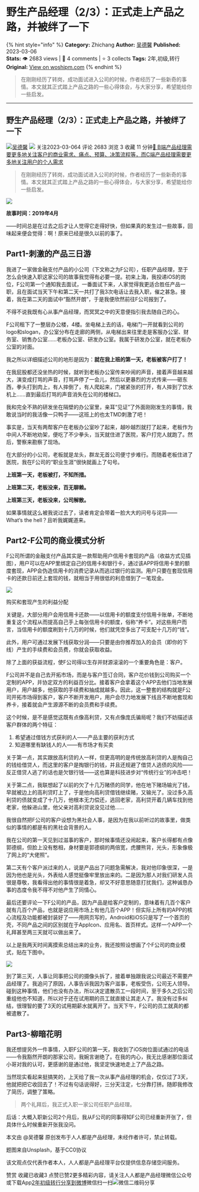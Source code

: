 # 野生产品经理（2/3）：正式走上产品之路，并被绊了一下
{% hint style="info" %}
**Category:** Zhichang
**Author:** [吴德馨](https://www.woshipm.com/u/870265)
**Published:** 2023-03-06  
**Stats:** 👁️ 2683 views | 💬 4 comments | ⭐ 3 collects
**Tags:** 2年,初级,转行
**Original:** [View on woshipm.com](https://www.woshipm.com/zhichang/5765222.html)
{% endhint %}
> 在刚刚经历了转岗，成功面试进入公司的时候，作者经历了一些新奇的事情。本文就其正式踏上产品之路的一些心得体会，与大家分享，希望能给你一些启发。

---

## 野生产品经理（2/3）：正式走上产品之路，并被绊了一下

[![](https://static.woshipm.com/APP_U_202204_20220424215106_3951.jpeg?imageView2/1/w/72/h/72/q/100)](https://www.woshipm.com/u/870265)[吴德馨](https://www.woshipm.com/u/870265) ![](https://static.woshipm.com/tag/1101_1@2x.png) 关注2023-03-064 评论 2683 浏览 3 收藏 11 分钟[🔗 B端产品经理需要更多地关注客户的商业需求、痛点、预算、决策流程等，而C端产品经理需要更多地关注用户的个人需求](https://ke.qidianla.com/courses/bcpm)

> 在刚刚经历了转岗，成功面试进入公司的时候，作者经历了一些新奇的事情。本文就其正式踏上产品之路的一些心得体会，与大家分享，希望能给你一些启发。

![](https://image.woshipm.com/wp-files/2023/03/WPkoM1nXKdXK4bECMa9h.jpg)

**故事时间：2019年4月**

——时间总是在过去之后才让人觉得它走得好快，但如果真的发生过一些故事，回味起来便会觉得：啊！原来已经是很久以前的事了。

## Part1-刺激的产品三日游

我进了一家做金融支付产品的小公司（下文称之为F公司），任职产品经理，至于怎么会快速入职这家公司的故事我觉得有必要一提。初来上海，我投递iOS的岗位，F公司第一个通知我去面试，一番面试下来，人家觉得我更适合胜任产品一职，且在面试当天下午和第二天一共打了我3次电话让去我入职，催之甚急。接着，我在第二天的面试中“豁然开朗”，于是我便欣然前往F公司报到了。

不得不说我既有心从事产品经理，而冥冥之中的天意便指引我去随自己的心。

F公司租下了一整层办公楼，4楼。坐电梯上去的话，电梯门一开就看到公司的logo和slogan，办公室分布在走廊的两侧，从电梯出来往里走是客服办公室、财务室、销售办公室……老板办公室、研发办公室。我属于研发办公室，就在老板办公室的对面。

我之所以详细描述公司的地形是因为：**就在我上班的第一天，老板被客户打了！**

在我屁股都还没坐热的时候，就听到老板办公室传来吵闹的声音，接着声音越来越大，演变成打骂的声音，打骂声停了一会儿，然后以更暴烈的方式传来——砸东西，拳头打到肉上，有人摔倒了，有人爬起来，门被紧张的打开，有人摔到了饮水机上……直到最后打骂的声音消失在公司的楼梯口。

我和完全不熟的研发坐在隔壁的办公室里，亲耳“见证”了外面刚刚发生的事情，我敢说当时的我活像一只鸭子——这班上的也太TMD刺激了吧！

事实是，当天有两帮客户在老板办公室吵了起来，越吵越烈就打了起来，老板作为中间人不断地劝架，便吃了不少拳头，当天就住进了医院，客户打完人就跑了。然后，警察来勘察了现场。

在大部分的小公司，老板就是龙头，群龙无首公司便寸步难行。而随着老板住进了医院，我在F公司的“职业生涯”很快就画上了句号。

**上班第一天，老板被打，不知所措。**

**上班第二天，老板没来，百无聊赖。**

**上班第三天，老板没来，公司解散。**

如果事情就这么被我说过去了，读者肯定会带着一脸大大的问号与诧异——What‘s the hell？且听我娓娓道来。

## Part2-F公司的商业模式分析

F公司所谓的金融支付产品其实是一款帮助用户信用卡套现的产品（收益方式见插图），用户可以在APP里绑定自己的信用卡和银行卡，通过该APP将信用卡里的额度套现，APP会伪造信用卡的消费记录从而逃过银行的监测。用户只要在套现信用卡的还款日前还上套现的钱，就相当于用很低的利息借到了一笔现金。

![](https://image.woshipm.com/wp-files/2023/02/5O60xvsEZhhJHcSrFySH.png)

购买和套现产生的利益分配

关键是，大部分用户会用信用卡还款——以信用卡的额度支付信用卡账单，不断地重复这个流程从而提高自己手上每张信用卡的额度，俗称“养卡”。对这些用户而言，当信用卡的额度刷到十几万的时候，他们就凭空多出了可支配十几万的“钱”。

此外，用户可通过发展下线获取分润——只要是由你推荐加入的会员（即你的下线）产生的手续费和会员费，你就会获取收益。

除了上面的获益流程，使F公司得以生存并财源滚滚的一个重要角色是：客户。

F公司并不是自己去开拓市场，而是与客户签订合同，客户花价钱到公司购买一个定制的APP，并协定双方的利益百分比。接着客户会拿着这个APP去他们当地发展用户，用户越多，他获取的手续费和抽成就越多。因此，这一整套的结构就是F公司开拓市场得到客户，客户不断开发用户，用户会尽力地发展下线且不断地套现和养卡，接着就会产生源源不断的会员费和手续费。

这个时候，是不是感觉这既有点像高利贷，又有点像庞氏骗局呢？我们不妨描述该客户群体的两个特征：

1.  希望通过借钱方式获利的人——产品主要的获利方式
2.  知道哪里有缺钱人的人——有市场才有买卖

关于第一点，其实跟放高利贷的人一样，但更高明的是传统放高利贷的人是掏自己的钱给借贷人，而这里的客户是掏银行的钱，并且还规避了借贷人逃债的风险——反正借贷人逃了的话也是欠银行钱——这也算是科技进步对“传统行业”的冲击吧！

关于第二点，我联想起了以前的欠了十几万赌债的同学，他在地下赌场输光了钱，早就被边上的高利贷盯上了，于是他向高利贷借钱继续赌，又输光了。没过多久高利贷的债就变成了十几万，他根本无力偿还，逃回老家，高利贷开着几辆车找到他老家，他躲进山里，他父亲对高利贷说没见过他……

我很自然把F公司的客户设想为黑社会人事，是因为在我以前听过的故事里，做类似的事情的都是有的黑社会背景的人。

我在公司的第一天见到过滋事的客户，那时候事情还没闹起来，客户长得都有点像郭德纲，但脸上没有憨相，身材要是郭德纲的两倍宽，虎腰熊背，光头，形象像极了网上的“大佬照”。

第二天有个客户派过来的人，说是产品出了问题急需解决，我对他印象很深，一是因为他也是光头，外表给人感觉挺像牢里放出来的。二是因为那人对我们研发人员很是尊敬，我看得出他的事情很是着急，却又不好意思随意打扰我们，这种诚恳办事的态度令我不得不对他产生了同情心。

最后还要评论一下F公司的产品，因为产品是给客户定制的，意味着有几百个客户就有几百个产品，也就是说应用市场上有他几百个APP！但实际上所有的APP的核心流程及功能都被封装好了——用网页写的，Android和iOS只是写了一个首页的壳，不同产品之间的区别就在于AppIcon、应用名、首页样式。这样一个APP一个礼拜甚至两三天就可以做出来了。

以上是我两天时间离摸索总结出来的业务，我还按照设想画了个F公司的商业模式，贴在下图中。

![](https://image.woshipm.com/wp-files/2023/02/t7pMQysKpqB21H0JwKfe.png)

到了第三天，人事让同事把公司的摄像头拆了，接着单独跟我说公司最近不需要产品经理了。我追问了原因，人事告诉我因为客户滋事，老板受伤，公司无人领导。碰到这种事情，他们也没有办法，所以决定遣散员工一段时间，至于多久之后公司重组他也不知道，所以对于还在试用期的员工就直接让其走人了。我没有过多纠结，很理智的要了3天的试用期薪水就离开了。当天下午，F公司的员工就真的都被遣散了。

## Part3-柳暗花明

我还想提另外一件事情，入职F公司的第一天，我收到了iOS岗位面试通过的电话——令我豁然开朗的那家公司，我婉言谢绝了。在我的内心，我无比感谢那位面试小哥对我的认可，更感谢的是通过他，我坚定快速地走上了产品之路。

当然现实看起来挺搞笑的，上天给了我一次从事产品经理的机会，仅仅过了3天，他就把把它收回去了！不过有句话说得好，三分天注定，七分靠打拼。随即我修改了简历，调整了策略。

> 两个礼拜后，我正式入职一家公司任职产品经理。

后话：大概入职新公司2个月后，我从F公司的同事得知F公司已经重新开张了，但具体什么时候重新开张我没问。

本文由 @吴德馨 原创发布于人人都是产品经理，未经作者许可，禁止转载。

题图来自Unsplash，基于CC0协议

该文观点仅代表作者本人，人人都是产品经理平台仅提供信息存储空间服务。

赞赏 收藏已收藏3 点赞已赞2更多精彩内容，请关注人人都是产品经理微信公众号或下载App[2年](https://www.woshipm.com/tag/2%e5%b9%b4)[初级](https://www.woshipm.com/tag/%e5%88%9d%e7%ba%a7)[转行](https://www.woshipm.com/tag/%e8%bd%ac%e8%a1%8c)[分享到微博](https://service.weibo.com/share/share.php?appkey=2775287854&title=野生产品经理（2/3）：正式走上产品之路，并被绊了一下&url=https://www.woshipm.com/zhichang/5765222.html&pic=https://image.woshipm.com/wp-files/2023/03/WPkoM1nXKdXK4bECMa9h.jpg)微信扫一扫![微信二维码](https://api.pwmqr.com/qrcode/create/?url=https://www.woshipm.com/zhichang/5765222.html)分享